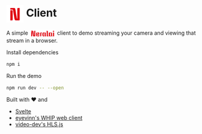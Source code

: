 <h1><img align="center" height="45" src="./static/favicon.png"> Client</h1>

A simple <img align="center" height="20" src="./static/neralai.png"> client to demo streaming your camera and viewing that stream in a browser.

Install dependencies

```sh
npm i
```

Run the demo

```sh
npm run dev -- --open
```

Built with ❤️ and

- [Svelte](https://svelte.dev/)
- [eyevinn's WHIP web client](https://www.npmjs.com/package/@eyevinn/whip-web-client)
- [video-dev's HLS.js](https://hlsjs-dev.video-dev.org/)
